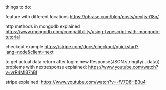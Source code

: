 things to do:

feature with different locations https://phrase.com/blog/posts/nextjs-i18n/

http methods in mongodb explained
https://www.mongodb.com/compatibility/using-typescript-with-mongodb-tutorial

checkout example
https://stripe.com/docs/checkout/quickstart?lang=node&client=next

to get actual data return after login: new Response(JSON.stringify(...data))
problems with nextresponse explained:
https://www.youtube.com/watch?v=vrR4MlB7nBI

stripe explained:
https://www.youtube.com/watch?v=-fV7D8HB3u4
